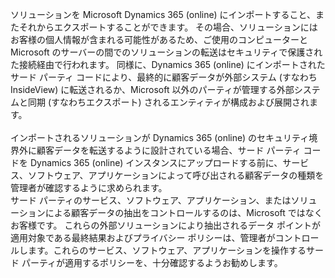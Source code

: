 ソリューションを Microsoft Dynamics 365 (online) にインポートすること、またそれからエクスポートすることができます。 その場合、ソリューションにはお客様の個人情報が含まれる可能性があるため、ご使用のコンピューターと Microsoft のサーバーの間でのソリューションの転送はセキュリティで保護された接続経由で行われます。 同様に、Dynamics 365 (online) にインポートされたサード パーティ コードにより、最終的に顧客データが外部システム (すなわち InsideView) に転送されるか、Microsoft 以外のパーティが管理する外部システムと同期 (すなわちエクスポート) されるエンティティが構成および展開されます。</BR>  
インポートされるソリューションが Dynamics 365 (online) のセキュリティ境界外に顧客データを転送するように設計されている場合、サード パーティ コードを Dynamics 365 (online) インスタンスにアップロードする前に、サービス、ソフトウェア、アプリケーションによって呼び出される顧客データの種類を管理者が確認するように求められます。  </BR>
 サード パーティのサービス、ソフトウェア、アプリケーション、またはソリューションによる顧客データの抽出をコントロールするのは、Microsoft ではなくお客様です。 これらの外部ソリューションにより抽出されるデータ ポイントが適用対象である最終結果およびプライバシー ポリシーは、管理者がコントロールします。これらのサービス、ソフトウェア、アプリケーションを操作するサード パーティが適用するポリシーを、十分確認するようお勧めします。